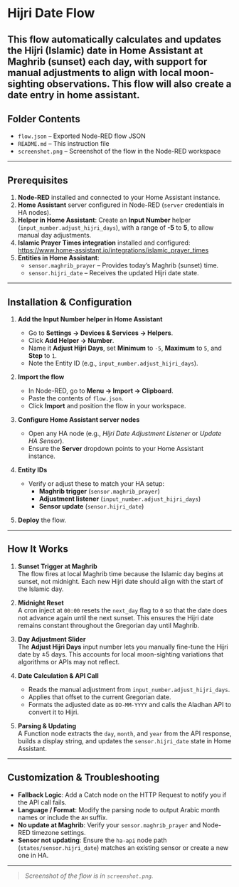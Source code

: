 # Hijri Date Flow

This flow automatically calculates and updates the Hijri (Islamic) date in Home Assistant at Maghrib (sunset) each day, with support for manual adjustments to align with local moon-sighting observations.
This flow will also create a date entry in home assistant.
---

## Folder Contents

- `flow.json` – Exported Node-RED flow JSON  
- `README.md` – This instruction file  
- `screenshot.png` – Screenshot of the flow in the Node-RED workspace

---

## Prerequisites

1. **Node-RED** installed and connected to your Home Assistant instance.
2. **Home Assistant** server configured in Node-RED (`server` credentials in HA nodes).
3. **Helper in Home Assistant**: Create an **Input Number** helper (`input_number.adjust_hijri_days`), with a range of **-5** to **5**, to allow manual day adjustments.
4. **Islamic Prayer Times integration** installed and configured:  
   https://www.home-assistant.io/integrations/islamic_prayer_times
5. **Entities in Home Assistant**:
   - `sensor.maghrib_prayer` – Provides today’s Maghrib (sunset) time.  
   - `sensor.hijri_date` – Receives the updated Hijri date state.

---

## Installation & Configuration

1. **Add the Input Number helper in Home Assistant**  
   - Go to **Settings → Devices & Services → Helpers**.  
   - Click **Add Helper → Number**.  
   - Name it **Adjust Hijri Days**, set **Minimum** to `-5`, **Maximum** to `5`, and **Step** to `1`.  
   - Note the Entity ID (e.g., `input_number.adjust_hijri_days`).

2. **Import the flow**  
   - In Node-RED, go to **Menu → Import → Clipboard**.  
   - Paste the contents of `flow.json`.  
   - Click **Import** and position the flow in your workspace.

3. **Configure Home Assistant server nodes**  
   - Open any HA node (e.g., *Hijri Date Adjustment Listener* or *Update HA Sensor*).  
   - Ensure the **Server** dropdown points to your Home Assistant instance.

4. **Entity IDs**  
   - Verify or adjust these to match your HA setup:  
     - **Maghrib trigger** (`sensor.maghrib_prayer`)  
     - **Adjustment listener** (`input_number.adjust_hijri_days`)  
     - **Sensor update** (`sensor.hijri_date`)

5. **Deploy** the flow.

---

## How It Works

1. **Sunset Trigger at Maghrib**  
   The flow fires at local Maghrib time because the Islamic day begins at sunset, not midnight. Each new Hijri date should align with the start of the Islamic day.

2. **Midnight Reset**  
   A cron inject at `00:00` resets the `next_day` flag to `0` so that the date does not advance again until the next sunset. This ensures the Hijri date remains constant throughout the Gregorian day until Maghrib.

3. **Day Adjustment Slider**  
   The **Adjust Hijri Days** input number lets you manually fine-tune the Hijri date by ±5 days. This accounts for local moon-sighting variations that algorithms or APIs may not reflect.

4. **Date Calculation & API Call**  
   - Reads the manual adjustment from `input_number.adjust_hijri_days`.  
   - Applies that offset to the current Gregorian date.  
   - Formats the adjusted date as `DD-MM-YYYY` and calls the Aladhan API to convert it to Hijri.

5. **Parsing & Updating**  
   A Function node extracts the `day`, `month`, and `year` from the API response, builds a display string, and updates the `sensor.hijri_date` state in Home Assistant.

---

## Customization & Troubleshooting

- **Fallback Logic**: Add a Catch node on the HTTP Request to notify you if the API call fails.  
- **Language / Format**: Modify the parsing node to output Arabic month names or include the `AH` suffix.  
- **No update at Maghrib**: Verify your `sensor.maghrib_prayer` and Node-RED timezone settings.  
- **Sensor not updating**: Ensure the `ha-api` node path (`states/sensor.hijri_date`) matches an existing sensor or create a new one in HA.

---

> _Screenshot of the flow is in `screenshot.png`._
